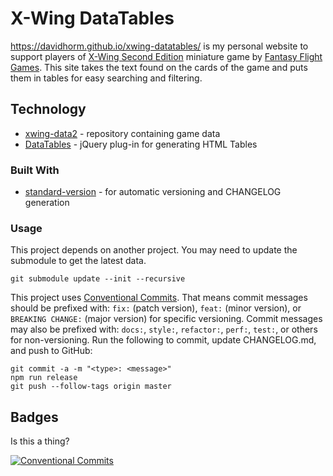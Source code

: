 X-Wing DataTables
======
https://davidhorm.github.io/xwing-datatables/ is my personal website to support players of [X-Wing Second Edition](http://x-wing.com/) miniature game by [Fantasy Flight Games](http://fantasyflightgames.com/). This site takes the text found on the cards of the game and puts them in tables for easy searching and filtering.

## Technology
* [xwing-data2](/guidokessels/xwing-data2) - repository containing game data
* [DataTables](https://www.datatables.net/) - jQuery plug-in for generating HTML Tables

### Built With
* [standard-version](/conventional-changelog/standard-version) - for automatic versioning and CHANGELOG generation

### Usage

This project depends on another project. You may need to update the submodule to get the latest data.
```
git submodule update --init --recursive
```

This project uses [Conventional Commits](https://conventionalcommits.org). That means commit messages should be prefixed with: `fix:` (patch version), `feat:` (minor version), or `BREAKING CHANGE:` (major version) for specific versioning. Commit messages may also be prefixed with: `docs:`, `style:`, `refactor:`, `perf:`, `test:`,  or others for non-versioning. Run the following to commit, update CHANGELOG.md, and push to GitHub:
```
git commit -a -m "<type>: <message>"
npm run release
git push --follow-tags origin master
```

## Badges

Is this a thing?

[![Conventional Commits](https://img.shields.io/badge/Conventional%20Commits-1.0.0-yellow.svg)](https://conventionalcommits.org)